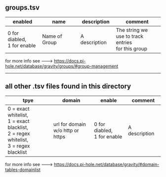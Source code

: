 ## groups.tsv

enabled | name | description | comment
------------ | -------------| ------------ | -------------  
0 for diabled,<br>1 for enable | Name of Group | A description | The string we<br>use to track entries<br>for this group

for more info see ---> https://docs.pi-hole.net/database/gravity/groups/#group-management
___
## all other .tsv files found in this directory

tpye | domain | enable | comment
------------ | -------------| ------------ | -------------  
0 = exact whitelist,<br>1 = exact blacklist,<br>2 = regex whitelist,<br>3 = regex blacklist | url for domain<br>w/o http or https | 0 for diabled,<br>1 for enable | A description

for more info see ---> https://docs.pi-hole.net/database/gravity/#domain-tables-domainlist

